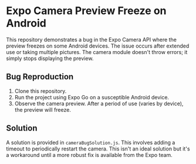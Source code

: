 # Expo Camera Preview Freeze on Android

This repository demonstrates a bug in the Expo Camera API where the preview freezes on some Android devices. The issue occurs after extended use or taking multiple pictures. The camera module doesn't throw errors; it simply stops displaying the preview.

## Bug Reproduction

1. Clone this repository.
2. Run the project using Expo Go on a susceptible Android device.
3. Observe the camera preview. After a period of use (varies by device), the preview will freeze.

## Solution

A solution is provided in `cameraBugSolution.js`. This involves adding a timeout to periodically restart the camera. This isn't an ideal solution but it's a workaround until a more robust fix is available from the Expo team.